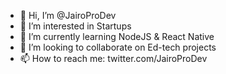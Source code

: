 - 👋 Hi, I’m @JairoProDev
- 👀 I’m interested in Startups
- 🌱 I’m currently learning NodeJS & React Native
- 💞️ I’m looking to collaborate on Ed-tech projects
- 📫 How to reach me: twitter.com/JairoProDev

<!---
JairoProDev/JairoProDev is a ✨ special ✨ repository because its `README.md` (this file) appears on your GitHub profile.
You can click the Preview link to take a look at your changes.
--->
